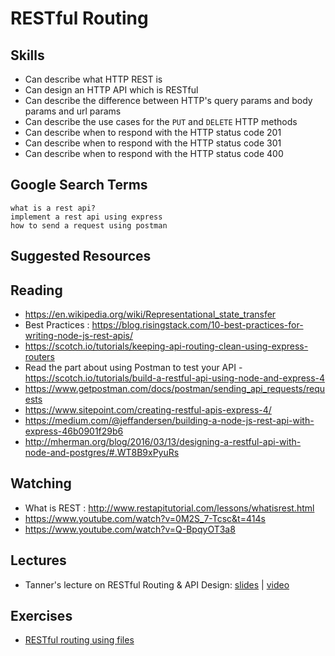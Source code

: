 # RESTful Routing

## Skills

- Can describe what HTTP REST is
- Can design an HTTP API which is RESTful
- Can describe the difference between HTTP's query params and body params and url params
- Can describe the use cases for the `PUT` and `DELETE` HTTP methods
- Can describe when to respond with the HTTP status code 201
- Can describe when to respond with the HTTP status code 301
- Can describe when to respond with the HTTP status code 400

## Google Search Terms
```
what is a rest api?
implement a rest api using express
how to send a request using postman
```

## Suggested Resources

## Reading

- https://en.wikipedia.org/wiki/Representational_state_transfer
- Best Practices : https://blog.risingstack.com/10-best-practices-for-writing-node-js-rest-apis/
- https://scotch.io/tutorials/keeping-api-routing-clean-using-express-routers
- Read the part about using Postman to test your API - https://scotch.io/tutorials/build-a-restful-api-using-node-and-express-4
- https://www.getpostman.com/docs/postman/sending_api_requests/requests
- https://www.sitepoint.com/creating-restful-apis-express-4/
- https://medium.com/@jeffandersen/building-a-node-js-rest-api-with-express-46b0901f29b6
- http://mherman.org/blog/2016/03/13/designing-a-restful-api-with-node-and-postgres/#.WT8B9xPyuRs

## Watching
- What is REST : http://www.restapitutorial.com/lessons/whatisrest.html
- https://www.youtube.com/watch?v=0M2S_7-Tcsc&t=414s
- https://www.youtube.com/watch?v=Q-BpqyOT3a8

## Lectures

- Tanner's lecture on RESTful Routing & API Design: [slides](https://docs.google.com/presentation/d/1STfRtbAkxZ0JMzktW1-6XXagFiG-9hinQfWVnuadxds/edit?usp=sharing) | [video](https://youtu.be/7A6iuSGZFak)

## Exercises

- [RESTful routing using files](./exercises/RESTful-routing-using-files.md)
